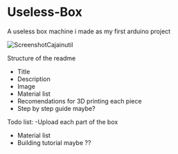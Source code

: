 # Useless-Box
A useless box machine i made as my first arduino project


![ScreenshotCajainutil](https://github.com/user-attachments/assets/666d4b1d-c0aa-4b3d-af3e-66cad7212b69)


Structure of the readme
 - Title
 - Description
 - Image
 - Material list
 - Recomendations for 3D printing each piece
 - Step by step guide maybe?
 
Todo list:
  -Upload each part of the box
  - Material list
  - Building tutorial maybe ??
